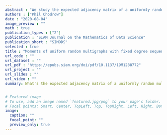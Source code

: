 ```yaml
---
abstract : "We study the expected adjacency matrix of a uniformly random multigraph with fixed degree sequence. This matrix arises in a variety of analyses of networked data sets, including modularity-maximization and mean-field theories of spreading processes. Its structure is well-understood for large, sparse, simple graphs, but many data sets are neither large, sparse, nor simple. In these cases standard approximations no longer apply. We derive a novel estimator using a dynamical approach: the estimator emerges from the stationarity conditions of a class of Markov Chain Monte Carlo algorithms for graph sampling. Nonasymptotic error bounds are available under mild assumptions, and the estimator can be computed efficiently. We test the estimator on a small network, finding that it enjoys relative bias against ground truth a full order of magnitude smaller than standard expressions. We then compare modularity maximization techniques using both the standard and novel estimator, finding that the behavior of algorithms depends significantly on the estimator choice. Our results emphasize the importance of using carefully specified random graph models in data scientific applications."
authors : ["Phil Chodrow"]
date : "2020-08-04"
image_preview : ""
math : true
publication_types : ["2"]
publication : "SIAM Journal on the Mathematics of Data Science"
publication_short : "SIMODS"
selected : true
title : "Moments of uniform random multigraphs with fixed degree sequences"
url_code : ""
url_dataset : ""
url_pdf : "https://epubs.siam.org/doi/pdf/10.1137/19M1288772"
url_project : ""
url_slides : ""
url_video : ""
summary: What's the expected adjacency matrix of a uniformly random multigraph with fixed degree sequence? 


# Featured image
# To use, add an image named `featured.jpg/png` to your page's folder. 
# Focal points: Smart, Center, TopLeft, Top, TopRight, Left, Right, BottomLeft, Bottom, BottomRight.
image:
  caption: ""
  focal_point: ""
  preview_only: true
---
```

